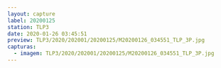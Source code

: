 ```yaml
---
layout: capture
label: 20200125
station: TLP3
date: 2020-01-26 03:45:51
preview: TLP3/2020/202001/20200125/M20200126_034551_TLP_3P.jpg
capturas:
  - imagem: TLP3/2020/202001/20200125/M20200126_034551_TLP_3P.jpg
---
```

